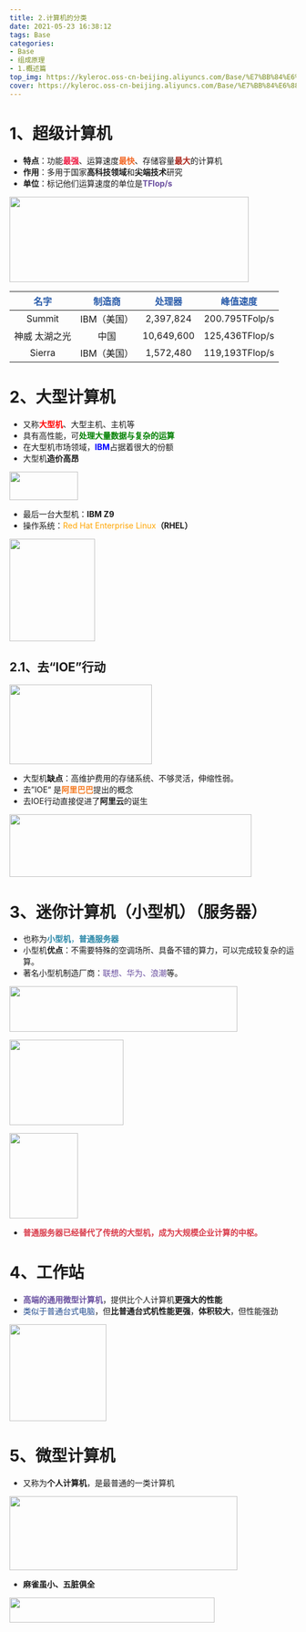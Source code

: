 ```yaml
---
title: 2.计算机的分类
date: 2021-05-23 16:38:12
tags: Base
categories: 
- Base
- 组成原理
- 1.概述篇
top_img: https://kyleroc.oss-cn-beijing.aliyuncs.com/Base/%E7%BB%84%E6%88%90%E5%8E%9F%E7%90%86/1%E3%80%81%E6%A6%82%E8%BF%B0%E7%AF%87/2%E3%80%81%E8%AE%A1%E7%AE%97%E6%9C%BA%E5%88%86%E7%B1%BB/top_img.jpg
cover: https://kyleroc.oss-cn-beijing.aliyuncs.com/Base/%E7%BB%84%E6%88%90%E5%8E%9F%E7%90%86/1%E3%80%81%E6%A6%82%E8%BF%B0%E7%AF%87/2%E3%80%81%E8%AE%A1%E7%AE%97%E6%9C%BA%E5%88%86%E7%B1%BB/cover.jpg
---
```


# 1、超级计算机

* **特点**：功能<font color=ed1941>**最强**</font>、运算速度<font color=f26522>**最快**</font>、存储容量<font color=aa2116>**最大**</font>的计算机 
* **作用**：多用于国家**高科技领域**和**尖端技术**研究
* **单位**：标记他们运算速度的单位是<font color=694d9f>**TFlop/s**</font>

<img src="https://kyleroc.oss-cn-beijing.aliyuncs.com/Base/%E7%BB%84%E6%88%90%E5%8E%9F%E7%90%86/1%E3%80%81%E6%A6%82%E8%BF%B0%E7%AF%87/2%E3%80%81%E8%AE%A1%E7%AE%97%E6%9C%BA%E5%88%86%E7%B1%BB/1-1.png" style="align:center" height="150px" width="420px"></img>



| <font color=2a5caa>名字</font> | <font color=2a5caa>制造商</font> | <font color=2a5caa>处理器</font> | <font color=2a5caa>峰值速度</font> |
| :----------------------------: | :------------------------------: | :------------------------------: | :--------------------------------: |
|             Summit             |           IBM（美国）            |            2,397,824             |           200.795TFolp/s           |
|         神威 太湖之光          |               中国               |            10,649,600            |           125,436TFlop/s           |
|             Sierra             |           IBM（美国）            |            1,572,480             |           119,193TFlop/s           |

# 2、大型计算机
* 又称<font color=red>**大型机**</font>、大型主机、主机等
* 具有高性能，可<font color=green>**处理大量数据与复杂的运算**</font>
* 在大型机市场领域，<font color=blue>**IBM**</font>占据着很大的份额
* 大型机**造价高昂**

<img src="https://kyleroc.oss-cn-beijing.aliyuncs.com/Base/%E7%BB%84%E6%88%90%E5%8E%9F%E7%90%86/1%E3%80%81%E6%A6%82%E8%BF%B0%E7%AF%87/2%E3%80%81%E8%AE%A1%E7%AE%97%E6%9C%BA%E5%88%86%E7%B1%BB/2-1.png" style="align:center" height="50px" width="120px"></img>

* 最后一台大型机：**IBM Z9**
* 操作系统：<font color=orange>Red Hat Enterprise Linux</font>**（RHEL）**

<img src="https://kyleroc.oss-cn-beijing.aliyuncs.com/Base/%E7%BB%84%E6%88%90%E5%8E%9F%E7%90%86/1%E3%80%81%E6%A6%82%E8%BF%B0%E7%AF%87/2%E3%80%81%E8%AE%A1%E7%AE%97%E6%9C%BA%E5%88%86%E7%B1%BB/2-2.png" style="align:center" height="180px" width="150px"></img>

## 2.1、去“IOE”行动

<img src="https://kyleroc.oss-cn-beijing.aliyuncs.com/Base/%E7%BB%84%E6%88%90%E5%8E%9F%E7%90%86/1%E3%80%81%E6%A6%82%E8%BF%B0%E7%AF%87/2%E3%80%81%E8%AE%A1%E7%AE%97%E6%9C%BA%E5%88%86%E7%B1%BB/2-3.png" style="align:center" height="140px" width="250px"></img>

* 大型机**缺点**：高维护费用的存储系统、不够灵活，伸缩性弱。
* 去”IOE“ 是<font color=f47920>**阿里巴巴**</font>提出的概念
* 去IOE行动直接促进了**阿里云**的诞生

<img src="https://kyleroc.oss-cn-beijing.aliyuncs.com/Base/%E7%BB%84%E6%88%90%E5%8E%9F%E7%90%86/1%E3%80%81%E6%A6%82%E8%BF%B0%E7%AF%87/2%E3%80%81%E8%AE%A1%E7%AE%97%E6%9C%BA%E5%88%86%E7%B1%BB/2-4.png" style="align:center" height="110px" width="425px"></img>

# 3、迷你计算机（小型机）（服务器）

* 也称为<font color=2585a6>**小型机**，**普通服务器**</font>
* 小型机**优点**：不需要特殊的空调场所、具备不错的算力，可以完成较复杂的运算。
* 著名小型机制造厂商：<font color=694d9f>联想、华为、浪潮</font>等。

<img src="https://kyleroc.oss-cn-beijing.aliyuncs.com/Base/%E7%BB%84%E6%88%90%E5%8E%9F%E7%90%86/1%E3%80%81%E6%A6%82%E8%BF%B0%E7%AF%87/2%E3%80%81%E8%AE%A1%E7%AE%97%E6%9C%BA%E5%88%86%E7%B1%BB/3-1.png" style="align:center" height="80px" width="400px"></img>

<img src="https://kyleroc.oss-cn-beijing.aliyuncs.com/Base/%E7%BB%84%E6%88%90%E5%8E%9F%E7%90%86/1%E3%80%81%E6%A6%82%E8%BF%B0%E7%AF%87/2%E3%80%81%E8%AE%A1%E7%AE%97%E6%9C%BA%E5%88%86%E7%B1%BB/3-2.png" style="align:center" height="150px" width="200px"></img>

<img src="https://kyleroc.oss-cn-beijing.aliyuncs.com/Base/%E7%BB%84%E6%88%90%E5%8E%9F%E7%90%86/1%E3%80%81%E6%A6%82%E8%BF%B0%E7%AF%87/2%E3%80%81%E8%AE%A1%E7%AE%97%E6%9C%BA%E5%88%86%E7%B1%BB/3-3.png" style="align:center" height="150px" width="120px"></img>



* <font color=d93a49>**普通服务器已经替代了传统的大型机，成为大规模企业计算的中枢。**</font>

# 4、工作站

* <font color=6950a1>**高端的通用微型计算机**</font>，提供比个人计算机**更强大的性能** 
* <font color=224b8f>类似于普通台式电脑</font>，但**比普通台式机性能更强**，**体积较大**，但性能强劲

<img src="https://kyleroc.oss-cn-beijing.aliyuncs.com/Base/%E7%BB%84%E6%88%90%E5%8E%9F%E7%90%86/1%E3%80%81%E6%A6%82%E8%BF%B0%E7%AF%87/2%E3%80%81%E8%AE%A1%E7%AE%97%E6%9C%BA%E5%88%86%E7%B1%BB/4-1.png" style="align:center" height="170px" width="170px"></img>

# 5、微型计算机

* 又称为**个人计算机**，是最普通的一类计算机

<img src="https://kyleroc.oss-cn-beijing.aliyuncs.com/Base/%E7%BB%84%E6%88%90%E5%8E%9F%E7%90%86/1%E3%80%81%E6%A6%82%E8%BF%B0%E7%AF%87/2%E3%80%81%E8%AE%A1%E7%AE%97%E6%9C%BA%E5%88%86%E7%B1%BB/5-1.png" style="align:center" height="130px" width="400px"></img>

* **麻雀虽小、五脏俱全**

<img src="https://kyleroc.oss-cn-beijing.aliyuncs.com/Base/%E7%BB%84%E6%88%90%E5%8E%9F%E7%90%86/1%E3%80%81%E6%A6%82%E8%BF%B0%E7%AF%87/2%E3%80%81%E8%AE%A1%E7%AE%97%E6%9C%BA%E5%88%86%E7%B1%BB/5-2.png" style="align:center" height="44px" width="360px"></img>
